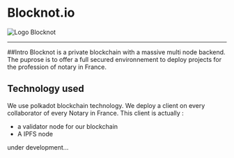 # Blocknot.io
![Logo Blocknot](https://github.com/Not-IT-projects/Blocknot.io/assets/19281693/a8e03b6d-1f4c-4b08-a73d-81fbf885243a)

***

##Intro
Blocknot is a private blockchain with a massive multi node backend. The puprose is to offer a full secured environnement to deploy projects for the profession of notary in France. 

## Technology used

We use polkadot blockchain technology.
We deploy a client on every collaborator of every Notary in France. This client is actually :
* a validator node for our blockchain
* A IPFS node

under development...
